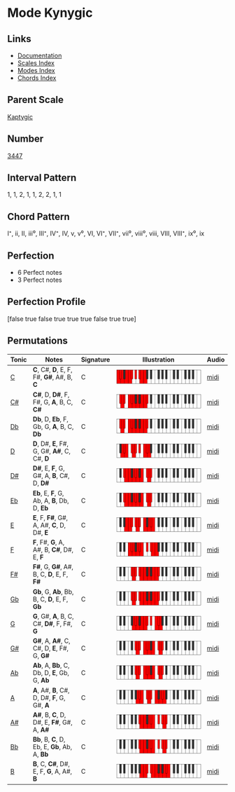 # Mode Kynygic

## Links

- [Documentation](index.md)
- [Scales Index](Scales.md)
- [Modes Index](Modes.md)
- [Chords Index](Chords.md)

## Parent Scale

[Kaptygic](ScaleKaptygic.md)

## Number

[3447](https://ianring.com/musictheory/scales/3447)

## Interval Pattern

1, 1, 2, 1, 1, 2, 2, 1, 1

## Chord Pattern

I⁺, ii, II, iii⁰, III⁺, IV⁺, IV, v, v⁰, VI, VI⁺, VII⁺, vii⁰, viii⁰, viii, VIII, VIII⁺, ix⁰, ix

## Perfection

- 6 Perfect notes
- 3 Perfect notes

## Perfection Profile

[false true false true true true false true true]

## Permutations

| Tonic | Notes | Signature | Illustration | Audio |
|-------|-------|-----------|--------------|-------|
| [C](ModeCNaturalKynygic.md) | **C**, C#, **D**, E, F, F#, **G#**, A#, B, **C** | C | ![CNaturalKynygic](ModeCNaturalKynygic.png) | [midi](https://github.com/edipermadi/music/blob/main/docs/ModeCNaturalKynygic.mid?raw=true) |
| [C#](ModeCSharpKynygic.md) | **C#**, D, **D#**, F, F#, G, **A**, B, C, **C#** | C | ![CSharpKynygic](ModeCSharpKynygic.png) | [midi](https://github.com/edipermadi/music/blob/main/docs/ModeCSharpKynygic.mid?raw=true) |
| [Db](ModeDFlatKynygic.md) | **Db**, D, **Eb**, F, Gb, G, **A**, B, C, **Db** | C | ![DFlatKynygic](ModeDFlatKynygic.png) | [midi](https://github.com/edipermadi/music/blob/main/docs/ModeDFlatKynygic.mid?raw=true) |
| [D](ModeDNaturalKynygic.md) | **D**, D#, **E**, F#, G, G#, **A#**, C, C#, **D** | C | ![DNaturalKynygic](ModeDNaturalKynygic.png) | [midi](https://github.com/edipermadi/music/blob/main/docs/ModeDNaturalKynygic.mid?raw=true) |
| [D#](ModeDSharpKynygic.md) | **D#**, E, **F**, G, G#, A, **B**, C#, D, **D#** | C | ![DSharpKynygic](ModeDSharpKynygic.png) | [midi](https://github.com/edipermadi/music/blob/main/docs/ModeDSharpKynygic.mid?raw=true) |
| [Eb](ModeEFlatKynygic.md) | **Eb**, E, **F**, G, Ab, A, **B**, Db, D, **Eb** | C | ![EFlatKynygic](ModeEFlatKynygic.png) | [midi](https://github.com/edipermadi/music/blob/main/docs/ModeEFlatKynygic.mid?raw=true) |
| [E](ModeENaturalKynygic.md) | **E**, F, **F#**, G#, A, A#, **C**, D, D#, **E** | C | ![ENaturalKynygic](ModeENaturalKynygic.png) | [midi](https://github.com/edipermadi/music/blob/main/docs/ModeENaturalKynygic.mid?raw=true) |
| [F](ModeFNaturalKynygic.md) | **F**, F#, **G**, A, A#, B, **C#**, D#, E, **F** | C | ![FNaturalKynygic](ModeFNaturalKynygic.png) | [midi](https://github.com/edipermadi/music/blob/main/docs/ModeFNaturalKynygic.mid?raw=true) |
| [F#](ModeFSharpKynygic.md) | **F#**, G, **G#**, A#, B, C, **D**, E, F, **F#** | C | ![FSharpKynygic](ModeFSharpKynygic.png) | [midi](https://github.com/edipermadi/music/blob/main/docs/ModeFSharpKynygic.mid?raw=true) |
| [Gb](ModeGFlatKynygic.md) | **Gb**, G, **Ab**, Bb, B, C, **D**, E, F, **Gb** | C | ![GFlatKynygic](ModeGFlatKynygic.png) | [midi](https://github.com/edipermadi/music/blob/main/docs/ModeGFlatKynygic.mid?raw=true) |
| [G](ModeGNaturalKynygic.md) | **G**, G#, **A**, B, C, C#, **D#**, F, F#, **G** | C | ![GNaturalKynygic](ModeGNaturalKynygic.png) | [midi](https://github.com/edipermadi/music/blob/main/docs/ModeGNaturalKynygic.mid?raw=true) |
| [G#](ModeGSharpKynygic.md) | **G#**, A, **A#**, C, C#, D, **E**, F#, G, **G#** | C | ![GSharpKynygic](ModeGSharpKynygic.png) | [midi](https://github.com/edipermadi/music/blob/main/docs/ModeGSharpKynygic.mid?raw=true) |
| [Ab](ModeAFlatKynygic.md) | **Ab**, A, **Bb**, C, Db, D, **E**, Gb, G, **Ab** | C | ![AFlatKynygic](ModeAFlatKynygic.png) | [midi](https://github.com/edipermadi/music/blob/main/docs/ModeAFlatKynygic.mid?raw=true) |
| [A](ModeANaturalKynygic.md) | **A**, A#, **B**, C#, D, D#, **F**, G, G#, **A** | C | ![ANaturalKynygic](ModeANaturalKynygic.png) | [midi](https://github.com/edipermadi/music/blob/main/docs/ModeANaturalKynygic.mid?raw=true) |
| [A#](ModeASharpKynygic.md) | **A#**, B, **C**, D, D#, E, **F#**, G#, A, **A#** | C | ![ASharpKynygic](ModeASharpKynygic.png) | [midi](https://github.com/edipermadi/music/blob/main/docs/ModeASharpKynygic.mid?raw=true) |
| [Bb](ModeBFlatKynygic.md) | **Bb**, B, **C**, D, Eb, E, **Gb**, Ab, A, **Bb** | C | ![BFlatKynygic](ModeBFlatKynygic.png) | [midi](https://github.com/edipermadi/music/blob/main/docs/ModeBFlatKynygic.mid?raw=true) |
| [B](ModeBNaturalKynygic.md) | **B**, C, **C#**, D#, E, F, **G**, A, A#, **B** | C | ![BNaturalKynygic](ModeBNaturalKynygic.png) | [midi](https://github.com/edipermadi/music/blob/main/docs/ModeBNaturalKynygic.mid?raw=true) |
